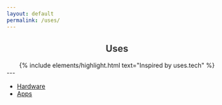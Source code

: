 ```yaml
---
layout: default
permalink: /uses/
---
```

<h2 style="text-align:center; color: #3a3a3a">
    <div>
        <b>Uses</b>
    </div>
</h2>
<div style="text-align:center">
{% include elements/highlight.html text="Inspired by uses.tech" %}
</div>
---

* [Hardware](/hardware.md)
* [Apps](/apps.md)